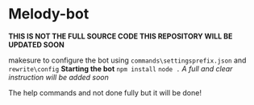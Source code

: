 # Melody-bot
**THIS IS NOT THE FULL SOURCE CODE THIS REPOSITORY WILL BE UPDATED SOON**

makesure to configure the bot using `commands\settingsprefix.json` and `rewrite\config`
**Starting the bot**
```npm install```
```node .```
*A full and clear instruction will be added soon*


The help commands and not done fully but it will be done! 
